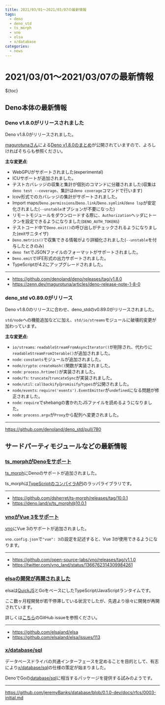 ```yaml
---
title: 2021/03/01〜2021/03/07の最新情報
tags:
  - deno
  - deno_std
  - ts_morph
  - vno
  - elsa
  - x/database
categories:
  - news
---
```


# 2021/03/01〜2021/03/07の最新情報

${toc}

## Deno本体の最新情報

### Deno v1.8.0がリリースされました

Deno v1.8.0がリリースされました。

[magurotunaさん](https://zenn.dev/magurotuna)による[Deno v1.8.0のまとめ](https://zenn.dev/magurotuna/articles/deno-release-note-1-8-0)が公開されていますので、よろしければそちらも参照ください。

**主な変更点**:

* WebGPUがサポートされました(experimental)
* ICUサポートが追加されました。
* テストカバレッジの収集と集計が個別のコマンドに分離されました(収集は`deno test --coverage`、集計は`deno coverage`コマンドで行います)
* lcov形式でのカバレッジの集計がサポートされました。
* Import maps/`Deno.permissions`/`Deno.link`/`Deno.symlink`/`deno lsp`が安定化されました(`--unstable`オプションが不要になった)
* リモートモジュールをダウンロードする際に、`Authorization`ヘッダにトークンを設定できるようになりました(`DENO_AUTH_TOKENS`)
* テストコード中で`Deno.exit()`の呼び出しがチェックされるようになりました(exitサニタイザ)
* `Deno.metrics()`で収集できる情報がより詳細化されました(`--unstable`を付与したときのみ)
* `deno fmt`でJSONファイルのフォーマットがサポートされました。
* `Deno.emit`でIIFE形式の出力サポートされました。
* TypeScriptが4.2にアップグレードされました。

---

* https://github.com/denoland/deno/releases/tag/v1.8.0
* https://zenn.dev/magurotuna/articles/deno-release-note-1-8-0

### deno_std v0.89.0がリリース

Deno v1.8.0のリリースに合わせ、deno_stdのv0.89.0がリリースされました。

`std/node`への機能追加などに加え、`std/io/streams`モジュールに破壊的変更が加わっています。

**主な変更点:**

* `io/streams`: `readableStreamFromAsyncIterator()`が削除され、代わりに`readableStreamFromIterable()`が追加されました。
* `node`: `constants`モジュールが追加されました。
* `node/crypto`: `createHash()`関数が実装されました。
* `node`: `process.hrtime()`が実装されました。
* `node/fs`: `truncate`/`truncateSync`が実装されました。
* `node/util`: `callbackify`/`promisify`/`types`が公開されました。
* `node/events`: `require('events').EventEmitter`が`undefined`になる問題が修正されました。
* `node`: `require`でshebangの書かれたJSファイルを読めるようになりました。
* `node`: `process.argv`が`Proxy`から配列へ変更されました。

---

https://github.com/denoland/deno_std/pull/780

## サードパーティモジュールなどの最新情報

### [ts_morphがDenoをサポート](https://github.com/dsherret/ts-morph/releases/tag/10.0.1)

[ts_morph](https://github.com/dsherret/ts-morph)にDenoのサポートが追加されました。

ts_morphは[TypeScriptのコンパイラAPI](https://github.com/Microsoft/TypeScript/wiki/Using-the-Compiler-API)のラッパライブラリです。

---

* https://github.com/dsherret/ts-morph/releases/tag/10.0.1
* https://deno.land/x/ts_morph@10.0.1

### [vnoがVue 3をサポート](https://github.com/open-source-labs/vno/releases/tag/v1.1.0)

[vno](https://github.com/open-source-labs/vno)にVue 3のサポートが追加されました。

`vno.config.json`で`"vue": 3`の設定を記述すると、Vue 3が使用できるようになります。

---

* https://github.com/open-source-labs/vno/releases/tag/v1.1.0
* https://twitter.com/vno_land/status/1366762314309984261

### [elsaの開発が再開されました](https://github.com/elsaland/elsa/issues/113)

elsaは[QuickJS](https://bellard.org/quickjs/)とGoをベースにしたTypeScript/JavaScriptランタイムです。

ここ数ヶ月程開発が若干停滞している状況でしたが、先週より徐々に開発が再開されています。

詳しくは[こちら](https://github.com/elsaland/elsa)のGitHub issueを参照ください。

---

* https://github.com/elsaland/elsa
* https://github.com/elsaland/elsa/issues/113

### [x/database/sql](https://github.com/jeremyBanks/database/blob/0.1.0-dev/docs/rfcs/0003-initial.md)

データベースドライバの共通インターフェースを定めることを目的として、有志により[x/database/sql](https://github.com/jeremyBanks/database/blob/0.1.0-dev/docs/rfcs/0003-initial.md)の仕様の策定が始まりました。

DenoでGoの[database/sql](https://golang.org/src/database/sql/doc.txt)に相当するパッケージを提供する試みのようです。

---

https://github.com/jeremyBanks/database/blob/0.1.0-dev/docs/rfcs/0003-initial.md
